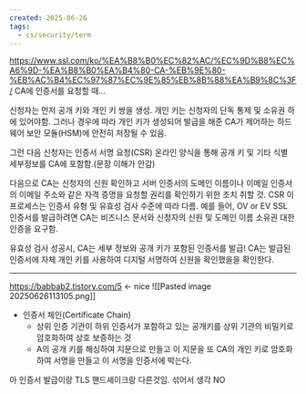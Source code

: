 ```yaml
---
created: 2025-06-26
tags:
  - cs/security/term
---
```

https://www.ssl.com/ko/%EA%B8%B0%EC%82%AC/%EC%9D%B8%EC%A6%9D-%EA%B8%B0%EA%B4%80-CA-%EB%9E%80-%EB%AC%B4%EC%97%87%EC%9E%85%EB%8B%88%EA%B9%8C%3F/
CA에 인증서를 요청할 때...

신청자는 먼저 공개 키와 개인 키 쌍을 생성. 개인 키는 신청자의 단독 통제 및 소유권 하에 있어야함. 그러나 경우에 따라 개인 키가 생성되어 발급을 해준 CA가 제어하는 하드웨어 보안 모듈(HSM)에 안전히 저장될 수 있음.

그런 다음 신청자는 인증서 서명 요청(CSR) 온라인 양식을 통해 공개 키 및 기타 식별 세부정보를 CA에 포함함.(문장 이해가 안감)

다음으로 CA는 신청자의 신원 확인하고 서버 인증서의 도메인 이름이나 이메일 인증서의 이메일 주소와 같은 자격 증명을 요청할 권리를 확인하기 위한 조치 취할 것. CSR 이 프로세스는 인증서 유형 및 유효성 검사 수준에 따라 다름. 예를 들어, OV or EV SSL 인증서를 발급하려면 CA는 비즈니스 문서와 신청자의 신원 및 도메인 이름 소유권 대한 인증을 요구함.

유효성 검사 성공시, CA는 세부 정보와 공개 키가 포함된 인증서를 발급! CA는 발급된 인증서에 자체 개인 키를 사용하여 디지털 서명하여 신원을 확인했을을 확인한다.

---
https://babbab2.tistory.com/5  <- nice
![[Pasted image 20250626113105.png]]

- 인증서 체인(Certificate Chain)
	- 상위 인증 기관이 하위 인증서가 포함하고 있는 공개키를 상위 기관의 비밀키로 암호화하여 상호 보증하는 것
	- A의 공개  키를 해싱하여 지문으로 만들고 이 지문을 또 CA의 개인 키로 암호화 하여 서명을 만들고 이 서명을 인증서에 박는다.

아 인증서 발급이랑 TLS 핸드셰이크랑 다른것임. 섞어서 생각 NO